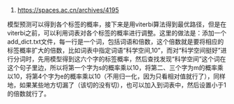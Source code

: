 1. https://spaces.ac.cn/archives/4195

模型预测可以得到各个标签的概率，接下来是用viterbi算法得到最优路径，但是在viterbi之前，可以利用词表对各个标签的概率进行调整。这里的做法是：添加一个add_dict.txt文件，每一行是一个词，包括词语和倍数，这个倍数就是要将相应的标签概率扩大的倍数，比如词表中指定词语“科学空间,10”，而对“科学空间挺好”进行分词时，先用模型得到这六个字的标签概率，然后查找发现“科学空间”这个词在这个句子里边，所以将第一个字为s的概率乘以10，将第二、三个字为m的概率乘以10，将第4个字为e的概率乘以10（不用归一化，因为只看相对值就行了），同样地，如果某些地方切漏了（该切的没有切），也可以加入到词表中，然后设置小于1的倍数就行了。